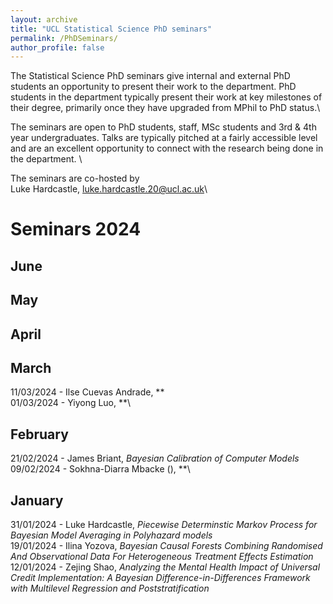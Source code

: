 ```yaml
---
layout: archive
title: "UCL Statistical Science PhD seminars"
permalink: /PhDSeminars/
author_profile: false
---
```


The Statistical Science PhD seminars give internal and external PhD students an opportunity to present their work to the department. PhD students in the department typically present their work at key milestones of their degree, primarily once they have upgraded from MPhil to PhD status.\

The seminars are open to PhD students, staff, MSc students and 3rd & 4th year undergraduates. Talks are typically pitched at a fairly accessible level and are an excellent opportunity to connect with the research being done in the department. \

The seminars are co-hosted by \
Luke Hardcastle, luke.hardcastle.20@ucl.ac.uk\


# Seminars 2024
## June
## May

## April

## March
11/03/2024 - Ilse Cuevas Andrade, ** \
01/03/2024 - Yiyong Luo, **\

## February
21/02/2024 - James Briant, *Bayesian Calibration of Computer Models*\
09/02/2024 - Sokhna-Diarra Mbacke (), **\

## January
31/01/2024 - Luke Hardcastle, *Piecewise Determinstic Markov Process for Bayesian Model Averaging in Polyhazard models*\
19/01/2024 - Ilina Yozova, *Bayesian Causal Forests Combining Randomised And Observational Data For Heterogeneous Treatment Effects Estimation*\
12/01/2024 - Zejing Shao, *Analyzing the Mental Health Impact of Universal Credit Implementation: A Bayesian Difference-in-Differences Framework with Multilevel Regression and Poststratification*
